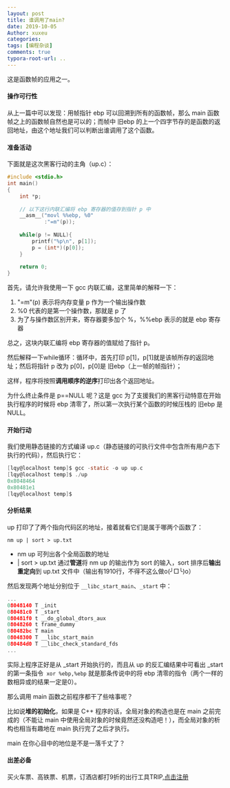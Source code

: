 ```yaml
---
layout: post
title: 谁调用了main?
date: 2019-10-05
Author: xuxeu
categories: 
tags: [编程杂谈]
comments: true
typora-root-url: ..
---
```


这是函数帧的应用之一。

#### 操作可行性

从上一篇中可以发现：用帧指针 ebp 可以回溯到所有的函数帧，那么 main 函数帧之上的函数帧自然也是可以的；而帧中 旧ebp 的上一个四字节存的是函数的返回地址，由这个地址我们可以判断出谁调用了这个函数。

#### 准备活动

下面就是这次黑客行动的主角（up.c）：


```c
#include <stdio.h>
int main()
{
	int *p;
	
	// 以下这行内联汇编将 ebp 寄存器的值存到指针 p 中
	__asm__("movl %%ebp, %0"
			:"=m"(p));
	
	while(p != NULL){
		printf("%p\n", p[1]);
		p = (int*)(p[0]);
	}
	
	return 0;
}
```

首先，请允许我使用一下 gcc 内联汇编，这里简单的解释一下：

1. "=m"(p) 表示将内存变量 p 作为一个输出操作数
2. %0 代表的是第一个操作数，那就是 p 了
3. 为了与操作数区别开来，寄存器要多加个 %，%%ebp 表示的就是 ebp 寄存器

总之，这块内联汇编将 ebp 寄存器的值赋给了指针 p。

然后解释一下while循环：循环中，首先打印 p[1]，p[1]就是该帧所存的返回地址；然后将指针 p 改为 p[0]，p[0]是 旧ebp（上一帧的帧指针）；

这样，程序将按照**调用顺序的逆序**打印出各个返回地址。

为什么终止条件是 p==NULL 呢？这是 gcc 为了支援我们的黑客行动特意在开始执行程序的时候将 ebp 清零了，所以第一次执行某个函数的时候压栈的 旧ebp 是 NULL。

#### 开始行动

我们使用静态链接的方式编译 up.c（静态链接的可执行文件中包含所有用户态下执行的代码），然后执行它：

```c
[lqy@localhost temp]$ gcc -static -o up up.c
[lqy@localhost temp]$ ./up
0x8048464
0x80481e1
[lqy@localhost temp]$ 
```

#### 分析结果

up 打印了了两个指向代码区的地址，接着就看它们是属于哪两个函数了：

```shell
nm up | sort > up.txt
```

* nm up 可列出各个全局函数的地址
* | sort > up.txt 通过**管道**将 nm up 的输出作为 sort 的输入，sort 排序后**输出重定向**到 up.txt 文件中（输出有1910行，不得不这么做o(╯□╰)o）

然后发现两个地址分别位于 `__libc_start_main`、`_start` 中：

```c
...
08048140 T _init
080481c0 T _start
080481f0 t __do_global_dtors_aux
08048260 t frame_dummy
080482bc T main
08048300 T __libc_start_main
080484d0 T __libc_check_standard_fds
...
```

实际上程序正好是从 _start 开始执行的，而且从 up 的反汇编结果中可看出 _start 的第一条指令` xor %ebp,%ebp` 就是那条传说中的将 ebp 清零的指令（两个一样的数相异或的结果一定是0）。

那么调用 main 函数之前程序都干了些啥事呢？

比如说**堆的初始化**，如果是 C++ 程序的话，全局对象的构造也是在 main 之前完成的（不能让 main 中使用全局对象的时候竟然还没构造吧！），而全局对象的析构也相当有趣地在 main 执行完了之后才执行。

main 在你心目中的地位是不是一落千丈了？

#### 出差必备

买火车票、高铁票、机票，订酒店都打9折的出行工具TRIP,[点击注册](https://h5.itrip.world/#/register/6tpd1Z)